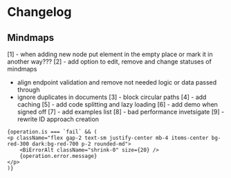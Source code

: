 # Changelog

## Mindmaps

[1] - when adding new node put element in the empty place or mark it in another way???
[2] - add option to edit, remove and change statuses of mindmaps
 - align endpoint validation and remove not needed logic or data passed through
 - ignore duplicates in documents
[3] - block circular paths
[4] - add caching
[5] - add code splitting and lazy loading
[6] - add demo when signed off
[7] - add examples list
[8] - bad performance invetsigate
[9] - rewrite ID approach creation

<!-- @TODO[PRIO=4]: [Component idea]. -->
```
{operation.is === `fail` && (
<p className="flex gap-2 text-sm justify-center mb-4 items-center bg-red-300 dark:bg-red-700 p-2 rounded-md">
    <BiErrorAlt className="shrink-0" size={20} />
    {operation.error.message}
</p>
)}
```
